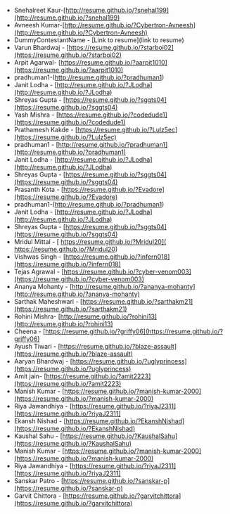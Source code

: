 * Snehalreet Kaur-[http://resume.github.io/?snehal199](http://resume.github.io/?snehal199)
* Avneesh Kumar-[http://resume.github.io/?Cybertron-Avneesh](http://resume.github.io/?Cybertron-Avneesh)
* DummyContestantName - [Link to resume](link to resume)
* Varun Bhardwaj - [https://resume.github.io/?starboi02](https://resume.github.io/?starboi02)
* Arpit Agarwal- [https://resume.github.io/?aarpit1010](https://resume.github.io/?aarpit1010)
* pradhuman1-(http://resume.github.io/?pradhuman1)
* Janit Lodha - [http://resume.github.io/?JLodha](http://resume.github.io/?JLodha)
* Shreyas Gupta - [https://resume.github.io/?sggts04](https://resume.github.io/?sggts04)
* Yash Mishra - [https://resume.github.io/?codedude1](https://resume.github.io/?codedude1)
* Prathamesh Kakde - [https://resume.github.io/?Lulz5ec](https://resume.github.io/?Lulz5ec)
* pradhuman1 - [http://resume.github.io/?pradhuman1](http://resume.github.io/?pradhuman1)
* Janit Lodha - [http://resume.github.io/?JLodha](http://resume.github.io/?JLodha)
* Shreyas Gupta - [https://resume.github.io/?sggts04](https://resume.github.io/?sggts04)
* Prasanth Kota - [https://resume.github.io/?Evadore](https://resume.github.io/?Evadore)
* pradhuman1-(http://resume.github.io/?pradhuman1)
* Janit Lodha - [http://resume.github.io/?JLodha](http://resume.github.io/?JLodha)
* Shreyas Gupta - [https://resume.github.io/?sggts04](https://resume.github.io/?sggts04)
* Mridul Mittal - [ https://resume.github.io/?Mridul20]( https://resume.github.io/?Mridul20)
* Vishwas Singh - [https://resume.github.io/?infern018](https://resume.github.io/?infern018)
* Tejas Agrawal - [https://resume.github.io/?cyber-venom003](https://resume.github.io/?cyber-venom003)
* Ananya Mohanty - [http://resume.github.io/?ananya-mohanty](http://resume.github.io/?ananya-mohanty)
* Sarthak Maheshwari - [https://resume.github.io/?sarthakm21](https://resume.github.io/?sarthakm21) 
* Rohini Mishra- [http://resume.github.io/?rohini13](http://resume.github.io/?rohini13)
* Cheena - [https://resume.github.io/?griffy06](https://resume.github.io/?griffy06)
* Ayush Tiwari - [https://resume.github.io/?blaze-assault](https://resume.github.io/?blaze-assault)
* Aaryan Bhardwaj - [https://resume.github.io/?uglyprincess](https://resume.github.io/?uglyprincess)
* Amit jain- [https://resume.github.io/?amit2223](https://resume.github.io/?amit2223)
* Manish Kumar - [https://resume.github.io/?manish-kumar-2000](https://resume.github.io/?manish-kumar-2000)
* Riya Jawandhiya - [https://resume.github.io/?riyaJ2311][https://resume.github.io/?riyaJ2311]
* Ekansh Nishad - [https://resume.github.io/?EkanshNishad](https://resume.github.io/?EkanshNishad)
* Kaushal Sahu - [https://resume.github.io/?KaushalSahu](https://resume.github.io/?KaushalSahu)
* Manish Kumar - [https://resume.github.io/?manish-kumar-2000](https://resume.github.io/?manish-kumar-2000)
* Riya Jawandhiya - [https://resume.github.io/?riyaJ2311][https://resume.github.io/?riyaJ2311]
* Sanskar Patro - [https://resume.github.io/?sanskar-p](https://resume.github.io/?sanskar-p)
* Garvit Chittora - [https://resume.github.io/?garvitchittora](https://resume.github.io/?garvitchittora)
